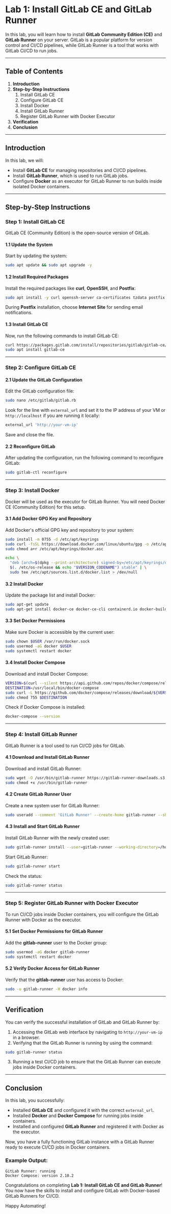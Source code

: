 # Lab 1: Install GitLab CE and GitLab Runner

In this lab, you will learn how to install **GitLab Community Edition (CE)** and **GitLab Runner** on your server. GitLab is a popular platform for version control and CI/CD pipelines, while GitLab Runner is a tool that works with GitLab CI/CD to run jobs.

---

## Table of Contents
1. **Introduction**
2. **Step-by-Step Instructions**
    1. Install GitLab CE
    2. Configure GitLab CE
    3. Install Docker
    4. Install GitLab Runner
    5. Register GitLab Runner with Docker Executor
3. **Verification**
4. **Conclusion**

---

## Introduction

In this lab, we will:
- Install **GitLab CE** for managing repositories and CI/CD pipelines.
- Install **GitLab Runner**, which is used to run GitLab jobs.
- Configure **Docker** as an executor for GitLab Runner to run builds inside isolated Docker containers.

---

## Step-by-Step Instructions

### Step 1: Install GitLab CE

GitLab CE (Community Edition) is the open-source version of GitLab.

#### 1.1 Update the System

Start by updating the system:

```bash
sudo apt update && sudo apt upgrade -y
```

#### 1.2 Install Required Packages

Install the required packages like **curl**, **OpenSSH**, and **Postfix**:

```bash
sudo apt install -y curl openssh-server ca-certificates tzdata postfix
```

During **Postfix** installation, choose **Internet Site** for sending email notifications.

#### 1.3 Install GitLab CE

Now, run the following commands to install GitLab CE:

```bash
curl https://packages.gitlab.com/install/repositories/gitlab/gitlab-ce/script.deb.sh | sudo bash
sudo apt install gitlab-ce
```

---

### Step 2: Configure GitLab CE

#### 2.1 Update the GitLab Configuration

Edit the GitLab configuration file:

```bash
sudo nano /etc/gitlab/gitlab.rb
```

Look for the line with `external_url` and set it to the IP address of your VM or `http://localhost` if you are running it locally:

```ruby
external_url 'http://your-vm-ip'
```

Save and close the file.

#### 2.2 Reconfigure GitLab

After updating the configuration, run the following command to reconfigure GitLab:

```bash
sudo gitlab-ctl reconfigure
```

---

### Step 3: Install Docker

Docker will be used as the executor for GitLab Runner. You will need Docker CE (Community Edition) for this setup.

#### 3.1 Add Docker GPG Key and Repository

Add Docker's official GPG key and repository to your system:

```bash
sudo install -m 0755 -d /etc/apt/keyrings
sudo curl -fsSL https://download.docker.com/linux/ubuntu/gpg -o /etc/apt/keyrings/docker.asc
sudo chmod a+r /etc/apt/keyrings/docker.asc

echo \
  "deb [arch=$(dpkg --print-architecture) signed-by=/etc/apt/keyrings/docker.asc] https://download.docker.com/linux/ubuntu \
  $(. /etc/os-release && echo "$VERSION_CODENAME") stable" | \
  sudo tee /etc/apt/sources.list.d/docker.list > /dev/null
```

#### 3.2 Install Docker

Update the package list and install Docker:

```bash
sudo apt-get update
sudo apt-get install docker-ce docker-ce-cli containerd.io docker-buildx-plugin docker-compose-plugin -y
```

#### 3.3 Set Docker Permissions

Make sure Docker is accessible by the current user:

```bash
sudo chown $USER /var/run/docker.sock
sudo usermod -aG docker $USER
sudo systemctl restart docker
```

#### 3.4 Install Docker Compose

Download and install Docker Compose:

```bash
VERSION=$(curl --silent https://api.github.com/repos/docker/compose/releases/latest | jq .name -r)
DESTINATION=/usr/local/bin/docker-compose
sudo curl -L https://github.com/docker/compose/releases/download/${VERSION}/docker-compose-$(uname -s)-$(uname -m) -o $DESTINATION
sudo chmod 755 $DESTINATION
```

Check if Docker Compose is installed:

```bash
docker-compose --version
```

---

### Step 4: Install GitLab Runner

GitLab Runner is a tool used to run CI/CD jobs for GitLab.

#### 4.1 Download and Install GitLab Runner

Download and install GitLab Runner:

```bash
sudo wget -O /usr/bin/gitlab-runner https://gitlab-runner-downloads.s3.amazonaws.com/latest/binaries/gitlab-runner-linux-amd64
sudo chmod +x /usr/bin/gitlab-runner
```

#### 4.2 Create GitLab Runner User

Create a new system user for GitLab Runner:

```bash
sudo useradd --comment 'GitLab Runner' --create-home gitlab-runner --shell /bin/bash
```

#### 4.3 Install and Start GitLab Runner

Install GitLab Runner with the newly created user:

```bash
sudo gitlab-runner install --user=gitlab-runner --working-directory=/home/gitlab-runner
```

Start GitLab Runner:

```bash
sudo gitlab-runner start
```

Check the status:

```bash
sudo gitlab-runner status
```

---

### Step 5: Register GitLab Runner with Docker Executor

To run CI/CD jobs inside Docker containers, you will configure the GitLab Runner with Docker as the executor.

#### 5.1 Set Docker Permissions for GitLab Runner

Add the **gitlab-runner** user to the Docker group:

```bash
sudo usermod -aG docker gitlab-runner
sudo systemctl restart docker
```

#### 5.2 Verify Docker Access for GitLab Runner

Verify that the **gitlab-runner** user has access to Docker:

```bash
sudo -u gitlab-runner -H docker info
```

---

## Verification

You can verify the successful installation of GitLab and GitLab Runner by:
1. Accessing the GitLab web interface by navigating to `http://your-vm-ip` in a browser.
2. Verifying that the GitLab Runner is running by using the command:

```bash
sudo gitlab-runner status
```

3. Running a test CI/CD job to ensure that the GitLab Runner can execute jobs inside Docker containers.

---

## Conclusion

In this lab, you successfully:
- Installed **GitLab CE** and configured it with the correct `external_url`.
- Installed **Docker** and **Docker Compose** for running jobs inside containers.
- Installed and configured **GitLab Runner** and registered it with Docker as the executor.

Now, you have a fully functioning GitLab instance with a GitLab Runner ready to execute CI/CD jobs in Docker containers.

### Example Output:

```
GitLab Runner: running
Docker Compose: version 2.10.2
```

Congratulations on completing **Lab 1: Install GitLab CE and GitLab Runner**! You now have the skills to install and configure GitLab with Docker-based GitLab Runners for CI/CD. 

Happy Automating!
